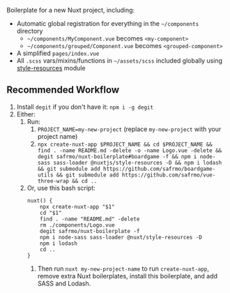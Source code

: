 Boilerplate for a new Nuxt project, including:

-   Automatic global registration for everything in the `~/components` directory
    -   `~/components/MyComponent.vue` becomes `<my-component>`
    -   `~/components/grouped/Component.vue` becomes `<grouped-component>`
-   A simplified `pages/index.vue`
-   All `.scss` vars/mixins/functions in `~/assets/scss` included globally using [style-resources](https://github.com/nuxt-community/style-resources-module) module

## Recommended Workflow

1. Install `degit` if you don't have it: `npm i -g degit`
1. Either:
    1. Run:
        1. `PROJECT_NAME=my-new-project` (replace `my-new-project` with your project name)
        1. `npx create-nuxt-app $PROJECT_NAME && cd $PROJECT_NAME && find . -name README.md -delete -o -name Logo.vue -delete && degit safrmo/nuxt-boilerplate#boardgame -f && npm i node-sass sass-loader @nuxtjs/style-resources -D && npm i lodash && git submodule add https://github.com/safrmo/boardgame-utils && git submodule add https://github.com/safrmo/vue-three-wrap && cd ..`
    1. Or, use this bash script:
        ```
        nuxt() {
            npx create-nuxt-app "$1"
            cd "$1"
            find . -name "README.md" -delete
            rm ./components/Logo.vue
            degit safrmo/nuxt-boilerplate -f
            npm i node-sass sass-loader @nuxt/style-resources -D
            npm i lodash
            cd ..
        }
        ```
        1. Then run `nuxt my-new-project-name` to run `create-nuxt-app`, remove extra Nuxt boilerplates, install this boilerplate, and add SASS and Lodash.
